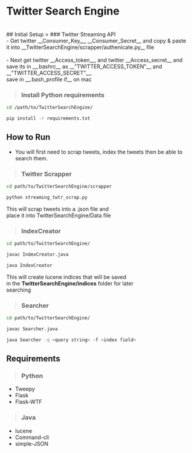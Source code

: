 # Twitter Search Engine
<br>
##  Initial Setup
>  ###  Twitter Streaming API
<br>
-  Get twitter __Consumer_Key__, __Consumer_Secret__ and copy & paste
<br>
it into __TwitterSearchEngine/scrapper/authenicate.py__ file
<br><br>
-  Next get twitter __Access_token__, and twitter __Access_secret__ and
<br>
save its in __.bashrc__ as __"TWITTER_ACCESS_TOKEN"__ and __"TWITTER_ACCESS_SECRET"__.
<br>
save in __.bash_profile if__ on mac

> ### Install Python requirements
```bash
cd /path/to/TwitterSearchEngine/
```
```bash
pip install -r requirements.txt
```

## How to Run
- You will first need to scrap tweets, index the tweets then be able to search them.
> ### Twitter Scrapper
```bash
cd path/to/TwitterSearchEngine/scrapper
```
```bash
python streaming_twtr_scrap.py
```
This will scrap tweets into a .json file and 
<br>place it into TwitterSearchEngine/Data file

> ### IndexCreator
```bash
cd path/to/TwitterSearchEngine/
```
```bash
javac IndexCreator.java
```
```bash
java IndexCreator
```
This will create lucene indices that will be saved
<br>
in the __TwitterSearchEngine/indices__ folder for later
<br>
searching
> ### Searcher
```bash
cd path/to/TwitterSearchEngine/
```
```bash
javac Searcher.java
```
```bash
java Searcher -q <query string> -f <index field>
```

## Requirements
> ### Python
-  Tweepy
-  Flask
-  Flask-WTF

> ### Java
-  lucene
-  Command-cli
-  simple-JSON

